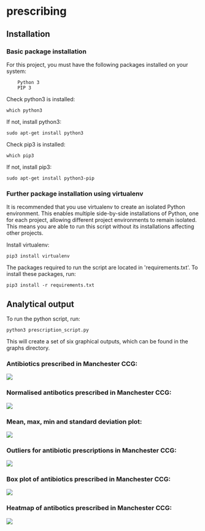 # prescribing


## Installation

### Basic package installation

For this project, you must have the following packages installed on your system:
```
    Python 3
    PIP 3
```
Check python3 is installed:
```
which python3
```
If not, install python3:
```
sudo apt-get install python3
```
Check pip3 is installed:
```
which pip3
```
If not, install pip3:
```
sudo apt-get install python3-pip
```

### Further package installation using virtualenv

It is recommended that you use virtualenv to create an isolated Python environment. This enables multiple side-by-side installations of Python, one for each project, allowing different project environments to remain isolated. This means you are able to run this script without its installations affecting other projects. 

Install virtualenv:
```
pip3 install virtualenv
```

The packages required to run the script are located in 'requirements.txt'. To install these packages, run:
```
pip3 install -r requirements.txt
```

## Analytical output

To run the python script, run:
```
python3 prescription_script.py
```
This will create a set of six graphical outputs, which can be found in the graphs directory.

### Antibiotics prescribed in Manchester CCG:
![](graphs/figure%20antibiotics_prescribed_in_Manchester_over_time.png)

### Normalised antibotics prescribed in Manchester CCG:
![](graphs/figure%20normalised_antibiotics_prescribed_in_manchester_over_time.png)

### Mean, max, min and standard deviation plot:
![](graphs/figure%20Mean_and_sd_antibiotics_per_1000_patients.png)

### Outliers for antibiotic prescriptions in Manchester CCG:
![](graphs/figure%20Prescription_outliers_in_Manchester_CCG.png)

### Box plot of antibiotics prescribed in Manchester CCG:
![](graphs/figure%20Box_plot.png)

### Heatmap of antibotics prescribed in Manchester CCG:
![](graphs/figure%20heatmap.png)



